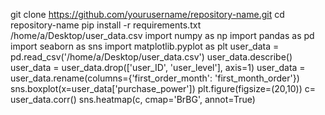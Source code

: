 git clone https://github.com/yourusername/repository-name.git
cd repository-name
pip install -r requirements.txt
/home/a/Desktop/user_data.csv
import numpy as np
import pandas as pd
import seaborn as sns
import matplotlib.pyplot as plt
user_data = pd.read_csv('/home/a/Desktop/user_data.csv')
user_data.describe()
user_data = user_data.drop(['user_ID', 'user_level'], axis=1)
user_data = user_data.rename(columns={'first_order_month': 'first_month_order'})
sns.boxplot(x=user_data['purchase_power'])
plt.figure(figsize=(20,10))
c= user_data.corr()
sns.heatmap(c, cmap='BrBG', annot=True)
